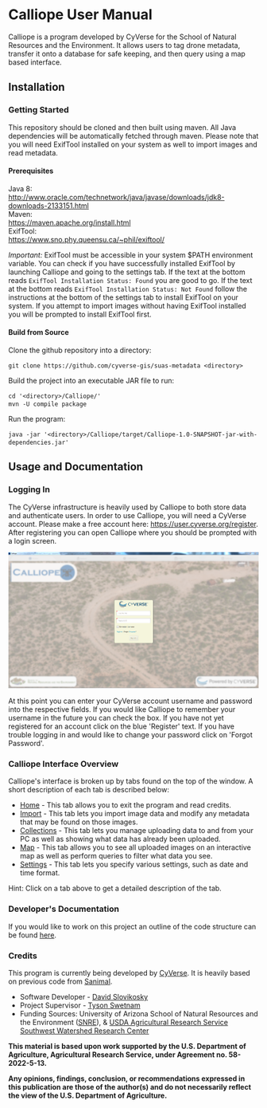 # Calliope User Manual

Calliope is a program developed by CyVerse for the School of Natural Resources and the Environment. It allows users to tag drone metadata, transfer it onto a database for safe keeping, and then query using a map based interface.

## Installation

### Getting Started
This repository should be cloned and then built using maven. All Java dependencies will be automatically fetched through maven. Please note that you will need ExifTool installed on your system as well to import images and read metadata.  

#### Prerequisites
Java 8: <br>
http://www.oracle.com/technetwork/java/javase/downloads/jdk8-downloads-2133151.html
<br>
Maven:<br>
https://maven.apache.org/install.html<br>
ExifTool:<br>
https://www.sno.phy.queensu.ca/~phil/exiftool/<br>

*Important:* ExifTool must be accessible in your system $PATH environment variable. You can check if you have successfully installed ExifTool by launching Calliope and going to the settings tab. If the text at the bottom reads `ExifTool Installation Status: Found` you are good to go. If the text at the bottom reads `ExifTool Installation Status: Not Found` follow the instructions at the bottom of the settings tab to install ExifTool on your system. If you attempt to import images without having ExifTool installed you will be prompted to install ExifTool first.

#### Build from Source
Clone the github repository into a directory:
```shell
git clone https://github.com/cyverse-gis/suas-metadata <directory>
```
Build the project into an executable JAR file to run:
```shell
cd '<directory>/Calliope/'
mvn -U compile package
```
Run the program:
```shell
java -jar '<directory>/Calliope/target/Calliope-1.0-SNAPSHOT-jar-with-dependencies.jar'
```

## Usage and Documentation

### Logging In
The CyVerse infrastructure is heavily used by Calliope to both store data and authenticate users. In order to use Calliope, you will need a CyVerse account. Please make a free account here: https://user.cyverse.org/register. After registering you can open Calliope where you should be prompted with a login screen.

![Login Screen](./screenshots/login.PNG)

At this point you can enter your CyVerse account username and password into the respective fields. If you would like Calliope to remember your username in the future you can check the box. If you have not yet registered for an account click on the blue 'Register' text. If you have trouble logging in and would like to change your password click on 'Forgot Password'. 

### Calliope Interface Overview

Calliope's interface is broken up by tabs found on the top of the window. A short description of each tab is described below:
- [Home](./Home.md) - This tab allows you to exit the program and read credits.
- [Import](./Import.md) - This tab lets you import image data and modify any metadata that may be found on those images.
- [Collections](./Collections.md) - This tab lets you manage uploading data to and from your PC as well as showing what data has already been uploaded.
- [Map](./Map.md) - This tab allows you to see all uploaded images on an interactive map as well as perform queries to filter what data you see.
- [Settings](./Settings.md) - This tab lets you specify various settings, such as date and time format.

Hint: Click on a tab above to get a detailed description of the tab.

### Developer's Documentation

If you would like to work on this project an outline of the code structure can be found [here](./DeveloperDocumentation.md).

### Credits

This program is currently being developed by [CyVerse](https://www.cyverse.org/). It is heavily based on previous code from [Sanimal](https://github.com/DavidM1A2/Sanimal). 

- Software Developer - [David Slovikosky](https://github.com/DavidM1A2/)
- Project Supervisor - [Tyson Swetnam](https://github.com/tyson-swetnam)
- Funding Sources: University of Arizona School of Natural Resources and the Environment ([SNRE](https://snre.arizona.edu/)), & [USDA Agricultural Research Service Southwest Watershed Research Center](https://www.ars.usda.gov/pacific-west-area/tucson-az/southwest-watershed-research-center/)

**This material is based upon work supported by the U.S. Department of Agriculture, Agricultural Research Service, under Agreement no. 58-2022-5-13.**

**Any opinions, findings, conclusion, or recommendations expressed in this publication are those of the author(s) and do not necessarily reflect the view of the U.S. Department of Agriculture.**
